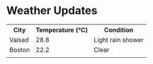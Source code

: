 # Weather Updates

<!-- WEATHER-UPDATE-START -->
<table><tr><th>City</th><th>Temperature (°C)</th><th>Condition</th></tr><tr><td>Valsad</td><td>28.8</td><td>Light rain shower</td></tr><tr><td>Boston</td><td>22.2</td><td>Clear</td></tr><tr><td></td><td></td><td></td></tr></table>
<!-- WEATHER-UPDATE-END -->
